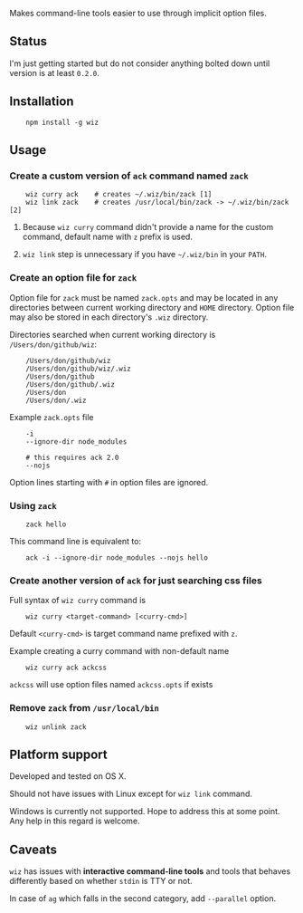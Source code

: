 Makes command-line tools easier to use through implicit option files.

## Status

I'm just getting started but do not consider anything bolted down until
version is at least `0.2.0`.

## Installation

        npm install -g wiz

## Usage

### Create a custom version of `ack` command named `zack`

        wiz curry ack    # creates ~/.wiz/bin/zack [1]
        wiz link zack    # creates /usr/local/bin/zack -> ~/.wiz/bin/zack [2]

1. Because `wiz curry` command didn't provide a name for the custom command,
   default name with `z` prefix is used.

2. `wiz link` step is unnecessary if you have `~/.wiz/bin` in your `PATH`.

### Create an option file for `zack`

Option file for `zack` must be named `zack.opts` and may be located in any
directories between current working directory and `HOME` directory. Option
file may also be stored in each directory's `.wiz` directory.

Directories searched when current working directory is `/Users/don/github/wiz`:

        /Users/don/github/wiz
        /Users/don/github/wiz/.wiz
        /Users/don/github
        /Users/don/github/.wiz
        /Users/don
        /Users/don/.wiz

Example `zack.opts` file

        -i
        --ignore-dir node_modules

        # this requires ack 2.0
        --nojs

Option lines starting with `#` in option files are ignored.

### Using `zack`

        zack hello

This command line is equivalent to:

        ack -i --ignore-dir node_modules --nojs hello

### Create another version of `ack` for just searching css files

Full syntax of `wiz curry` command is

        wiz curry <target-command> [<curry-cmd>]

Default `<curry-cmd>` is target command name prefixed with `z`.

Example creating a curry command with non-default name

        wiz curry ack ackcss

`ackcss` will use option files named `ackcss.opts` if exists

### Remove `zack` from `/usr/local/bin`

        wiz unlink zack

## Platform support

Developed and tested on OS X.

Should not have issues with Linux except for `wiz link` command.

Windows is currently not supported. Hope to address this at some point.
Any help in this regard is welcome.

## Caveats

`wiz` has issues with **interactive command-line tools** and tools
that behaves differently based on whether `stdin` is TTY or not.

In case of `ag` which falls in the second category, add `--parallel` option.
